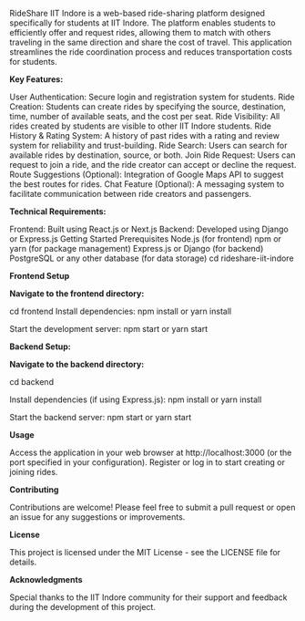 RideShare IIT Indore is a web-based ride-sharing platform designed specifically for students at IIT Indore. The platform enables students to efficiently offer and request rides, allowing them to match with others traveling in the same direction and share the cost of travel. This application streamlines the ride coordination process and reduces transportation costs for students.

**Key Features:**

User Authentication: Secure login and registration system for students.
Ride Creation: Students can create rides by specifying the source, destination, time, number of available seats, and the cost per seat.
Ride Visibility: All rides created by students are visible to other IIT Indore students.
Ride History & Rating System: A history of past rides with a rating and review system for reliability and trust-building.
Ride Search: Users can search for available rides by destination, source, or both.
Join Ride Request: Users can request to join a ride, and the ride creator can accept or decline the request.
Route Suggestions (Optional): Integration of Google Maps API to suggest the best routes for rides.
Chat Feature (Optional): A messaging system to facilitate communication between ride creators and passengers.

**Technical Requirements:**

Frontend: Built using React.js or Next.js
Backend: Developed using Django or Express.js
Getting Started
Prerequisites
Node.js (for frontend)
npm or yarn (for package management)
Express.js or Django (for backend)
PostgreSQL or any other database (for data storage)
cd rideshare-iit-indore

**Frontend Setup**

**Navigate to the frontend directory:**

cd frontend
Install dependencies:
npm install
or
yarn install

Start the development server:
npm start
or
yarn start

**Backend Setup:**

**Navigate to the backend directory:**

cd backend

Install dependencies (if using Express.js):
npm install
or
yarn install

Start the backend server:
npm start
or
yarn start

**Usage**

Access the application in your web browser at http://localhost:3000 (or the port specified in your configuration).
Register or log in to start creating or joining rides.

**Contributing**

Contributions are welcome! Please feel free to submit a pull request or open an issue for any suggestions or improvements.

**License**

This project is licensed under the MIT License - see the LICENSE file for details.

**Acknowledgments**

Special thanks to the IIT Indore community for their support and feedback during the development of this project.
